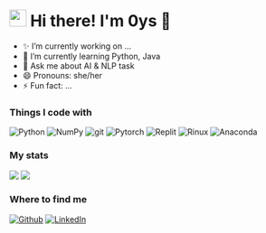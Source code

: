 
<h1><img src="https://emojis.slackmojis.com/emojis/images/1531849430/4246/blob-sunglasses.gif?1531849430" width="30"/> Hi there! I'm 0ys 👋</h1>

- ✨ I’m currently working on ...
- 🌱 I’m currently learning Python, Java
- 💬 Ask me about AI & NLP task
- 😄 Pronouns: she/her
- ⚡ Fun fact: ...

<h3>Things I code with</h3>
<!-- 
<img alt="GitHub" src="https://img.shields.io/badge/-GitHub-181717?style=flat-square&logo=github&logoColor=white" />
<img alt="PyPy" src="https://img.shields.io/badge/-PyPy-193440?style=flat-square&logo=pypy&logoColor=white" />
<img alt="CSS3" src="https://img.shields.io/badge/-CSS3-1572B6?style=flat-square&logo=css3&logoColor=white" />
<img alt="Docker" src="https://img.shields.io/badge/-Docker-46a2f1?style=flat-square&logo=docker&logoColor=white" />
<img alt="C" src="https://img.shields.io/badge/-C-A8B9CC?style=flat-square&logo=c&logoColor=white" />
<img alt="Java" src="https://img.shields.io/badge/-Java-007396?style=flat-square&logo=java&logoColor=white" />
<img alt="Heroku" src="https://img.shields.io/badge/-Heroku-430098?style=flat-square&logo=heroku&logoColor=white" />
<img alt="html5" src="https://img.shields.io/badge/-HTML5-E34F26?style=flat-square&logo=html5&logoColor=white" />
<img alt="Jupyter" src="https://img.shields.io/badge/-Jupyter-F37626?style=flat-square&logo=jupyter&logoColor=white" />
<img alt="Prettier" src="https://img.shields.io/badge/-Prettier-F7B93E?style=flat-square&logo=prettier&logoColor=white" />
<img alt="Nodejs" src="https://img.shields.io/badge/-Nodejs-43853d?style=flat-square&logo=Node.js&logoColor=white" />
<img alt="MongoDB" src="https://img.shields.io/badge/-MongoDB-13aa52?style=flat-square&logo=mongodb&logoColor=white" /> -->
<p>
  <img alt="Python" src="https://img.shields.io/badge/-Python-3776AB?style=flat-square&logo=python&logoColor=white" />
  <img alt="NumPy" src="https://img.shields.io/badge/-NumPy-013243?style=flat-square&logo=numpy&logoColor=white" />
  <img alt="git" src="https://img.shields.io/badge/-Git-F05032?style=flat-square&logo=git&logoColor=white" />
  <img alt="Pytorch" src="https://img.shields.io/badge/-Pytorch-EE4C2C?style=flat-square&logo=pytorch&logoColor=white" />
  <img alt="Replit" src="https://img.shields.io/badge/-Replit-F26207?style=flat-square&logo=replit&logoColor=white" />
  <img alt="Rinux" src="https://img.shields.io/badge/-Rinux-FCC624?style=flat-square&logo=rinux&logoColor=white" />
  <img alt="Anaconda" src="https://img.shields.io/badge/-Anaconda-44A833?style=flat-square&logo=anaconda&logoColor=white" />
</p>


<h3>My stats</h3>
<!-- git 통계: 화면 모드에 따라 다른 테마가 나오도록 media feature 사용 -->
<picture>
  <source
    srcset="https://github-readme-stats.vercel.app/api?username=0ys&show_icons=true&theme=github_dark&border_color=31363C&hide_border=false&bg_color=00000000"
    media="(prefers-color-scheme: dark)"
  />
  <source
    srcset="https://github-readme-stats.vercel.app/api?username=0ys&show_icons=true"
    media="(prefers-color-scheme: light), (prefers-color-scheme: no-preference)"
  />
  <img src="https://github-readme-stats.vercel.app/api?username=0ys&show_icons=true" />
</picture>

<!-- 사용하는 언어 통계: 화면 모드에 따라 다른 테마가 나오도록 -->
<picture>
  <source
    srcset="https://github-readme-stats.vercel.app/api/top-langs/?username=0ys&layout=compact&theme=github_dark&border_color=31363C&hide_border=false&bg_color=00000000"
    media="(prefers-color-scheme: dark)"
  />
  <source
    srcset="https://github-readme-stats.vercel.app/api/top-langs/?username=0ys&layout=compact"
    media="(prefers-color-scheme: light), (prefers-color-scheme: no-preference)"
  />
  <img src="https://github-readme-stats.vercel.app/api/top-langs/?username=0ys&layout=compact" />
</picture>

<h3>Where to find me</h3>
<p>
  <a href="https://github.com/0ys" target="_blank"><img alt="Github" src="https://img.shields.io/badge/GitHub-%2312100E.svg?&style=for-the-badge&logo=Github&logoColor=white" /></a> 
  </a> <a href="https://www.linkedin.com/in/예슬-공-a67aa01b3" target="_blank"><img alt="LinkedIn" src="https://img.shields.io/badge/linkedin-%230077B5.svg?&style=for-the-badge&logo=linkedin&logoColor=white" /></a>
</p>


